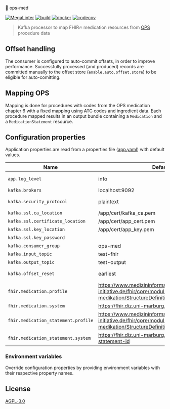 💊 ops-med

[![MegaLinter](https://github.com/diz-unimr/ops-med/actions/workflows/mega-linter.yml/badge.svg)](https://github.com/diz-unimr/ops-med/actions/workflows/mega-linter.yml)
[![build](https://github.com/diz-unimr/ops-med/actions/workflows/build.yaml/badge.svg)](https://github.com/diz-unimr/ops-med/actions/workflows/build.yaml)
[![docker](https://github.com/diz-unimr/ops-med/actions/workflows/release.yaml/badge.svg)](https://github.com/diz-unimr/ops-med/actions/workflows/release.yaml)
[![codecov](https://codecov.io/gh/diz-unimr/ops-med/graph/badge.svg?token=urFEEfhEJB)](https://codecov.io/gh/diz-unimr/ops-med)


> Kafka processor to map FHIR🔥 medication resources
> from [OPS](https://www.bfarm.de/EN/Code-systems/Classifications/OPS-ICHI/OPS/_node.html) procedure data

## Offset handling

The consumer is configured to auto-commit offsets, in order to improve performance. Successfully processed (and
produced) records are committed manually to the offset store (`enable.auto.offset.store`) to be eligible for
auto-comitting.

## Mapping OPS

Mapping is done for procedures with codes from the OPS medication chapter 6 with a fixed mapping using ATC codes and
ingredient data. Each procedure mapped results in an output bundle containing a `Medication` and a `MedicationStatement`
resource.

## Configuration properties

Application properties are read from a properties file ([app.yaml](./app.yaml)) with default values.

| Name                                | Default                                                                                                        | Description                                   |
|-------------------------------------|----------------------------------------------------------------------------------------------------------------|-----------------------------------------------|
| `app.log_level`                     | info                                                                                                           | Log level (error,warn,info,debug,trace)       |
| `kafka.brokers`                     | localhost:9092                                                                                                 | Kafka brokers                                 |
| `kafka.security_protocol`           | plaintext                                                                                                      | Kafka communication protocol                  |
| `kafka.ssl.ca_location`             | /app/cert/kafka_ca.pem                                                                                         | Kafka CA certificate location                 |
| `kafka.ssl.certificate_location`    | /app/cert/app_cert.pem                                                                                         | Client certificate location                   |
| `kafka.ssl.key_location`            | /app/cert/app_key.pem                                                                                          | Client key location                           |
| `kafka.ssl.key_password`            |                                                                                                                | Client key password                           |
| `kafka.consumer_group`              | ops-med                                                                                                        | Consumer group name                           |
| `kafka.input_topic`                 | test-fhir                                                                                                      | Kafka topic to consume                        |
| `kafka.output_topic`                | test-output                                                                                                    | Kafka output topic                            |
| `kafka.offset_reset`                | earliest                                                                                                       | Kafka consumer reset (`earliest` or `latest`) |
| `fhir.medication.profile`           | https://www.medizininformatik-initiative.de/fhir/core/modul-medikation/StructureDefinition/Medication          | `Medication` FHIR profile                     |
| `fhir.medication.system`            | https://fhir.diz.uni-marburg.de/sid/medication-id                                                              | `Medication` identifier system                |
| `fhir.medication_statement.profile` | https://www.medizininformatik-initiative.de/fhir/core/modul-medikation/StructureDefinition/MedicationStatement | `MedicationStatement` FHIR profile            |
| `fhir.medication_statement.system`  | https://fhir.diz.uni-marburg.de/sid/medication-statement-id                                                    | `MedicationStatement` identifier system       |

### Environment variables

Override configuration properties by providing environment variables with their respective property names.

## License

[AGPL-3.0](https://www.gnu.org/licenses/agpl-3.0.en.html)
